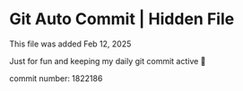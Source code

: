 # Git Auto Commit | Hidden File

This file was added Feb 12, 2025

Just for fun and keeping my daily git commit active 🤪

commit number: 1822186
